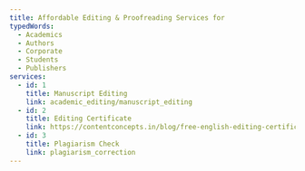 ```yaml
---
title: Affordable Editing & Proofreading Services for
typedWords:
  - Academics
  - Authors
  - Corporate
  - Students
  - Publishers
services:
  - id: 1
    title: Manuscript Editing
    link: academic_editing/manuscript_editing
  - id: 2
    title: Editing Certificate
    link: https://contentconcepts.in/blog/free-english-editing-certificate/
  - id: 3
    title: Plagiarism Check
    link: plagiarism_correction
---
```

